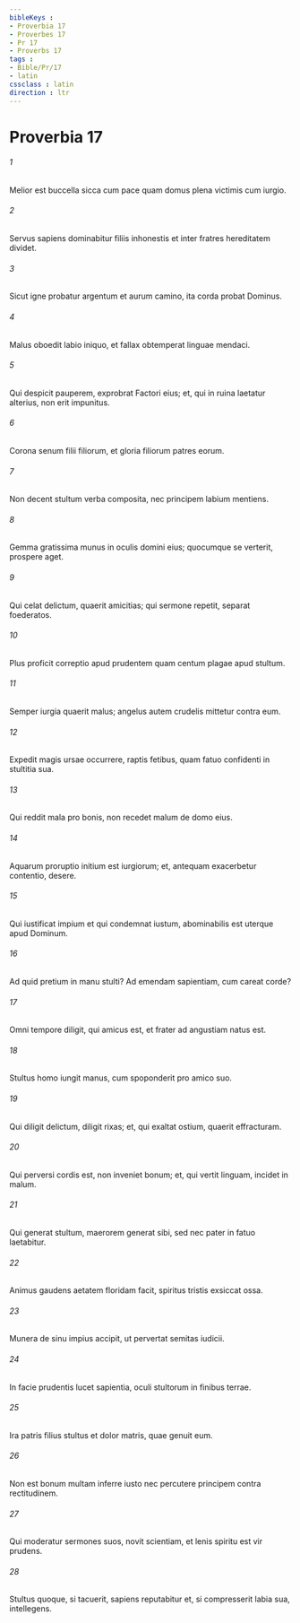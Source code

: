 ```yaml
---
bibleKeys : 
- Proverbia 17
- Proverbes 17
- Pr 17
- Proverbs 17
tags : 
- Bible/Pr/17
- latin
cssclass : latin
direction : ltr
---
```


# Proverbia 17

###### 1
Melior est buccella sicca cum pace quam domus plena victimis cum iurgio.
###### 2
Servus sapiens dominabitur filiis inhonestis et inter fratres hereditatem dividet.
###### 3
Sicut igne probatur argentum et aurum camino, ita corda probat Dominus.
###### 4
Malus oboedit labio iniquo, et fallax obtemperat linguae mendaci.
###### 5
Qui despicit pauperem, exprobrat Factori eius; et, qui in ruina laetatur alterius, non erit impunitus.
###### 6
Corona senum filii filiorum, et gloria filiorum patres eorum.
###### 7
Non decent stultum verba composita, nec principem labium mentiens.
###### 8
Gemma gratissima munus in oculis domini eius; quocumque se verterit, prospere aget.
###### 9
Qui celat delictum, quaerit amicitias; qui sermone repetit, separat foederatos.
###### 10
Plus proficit correptio apud prudentem quam centum plagae apud stultum.
###### 11
Semper iurgia quaerit malus; angelus autem crudelis mittetur contra eum.
###### 12
Expedit magis ursae occurrere, raptis fetibus, quam fatuo confidenti in stultitia sua.
###### 13
Qui reddit mala pro bonis, non recedet malum de domo eius.
###### 14
Aquarum proruptio initium est iurgiorum; et, antequam exacerbetur contentio, desere.
###### 15
Qui iustificat impium et qui condemnat iustum, abominabilis est uterque apud Dominum.
###### 16
Ad quid pretium in manu stulti? Ad emendam sapientiam, cum careat corde?
###### 17
Omni tempore diligit, qui amicus est, et frater ad angustiam natus est.
###### 18
Stultus homo iungit manus, cum spoponderit pro amico suo.
###### 19
Qui diligit delictum, diligit rixas; et, qui exaltat ostium, quaerit effracturam.
###### 20
Qui perversi cordis est, non inveniet bonum; et, qui vertit linguam, incidet in malum.
###### 21
Qui generat stultum, maerorem generat sibi, sed nec pater in fatuo laetabitur.
###### 22
Animus gaudens aetatem floridam facit, spiritus tristis exsiccat ossa.
###### 23
Munera de sinu impius accipit, ut pervertat semitas iudicii.
###### 24
In facie prudentis lucet sapientia, oculi stultorum in finibus terrae.
###### 25
Ira patris filius stultus et dolor matris, quae genuit eum.
###### 26
Non est bonum multam inferre iusto nec percutere principem contra rectitudinem.
###### 27
Qui moderatur sermones suos, novit scientiam, et lenis spiritu est vir prudens.
###### 28
Stultus quoque, si tacuerit, sapiens reputabitur et, si compresserit labia sua, intellegens.
